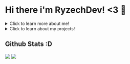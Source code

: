 # Hi there i'm RyzechDev! <3 👋
<details>
  <summary>Click to learn more about me!</summary>
  <br>
  
  ## 🔭 What are my current projects?
  - I’m currently working on an **EcoEnchants** fork, and my Spigot plugin [SmpCore](https://github.com/ryzech/smpcore)!
  ## 🌱 What am I learning?
  - I’m currently learning... idk what tho
  ## 👯 Collaboration!
  - I’m looking to collaborate on anything **Spigot** or **Paper** related! Forge/Fabrics mods too :)
  ## 🤔 Things I could use help with :D
  - I’m looking for help with learning **Java**, switched from **C++** to **C#**, then to **Java**, so i have a lot to learn :p
  ## 📫 How to reach me:
  - Don't currently have an email setup! But *maybe* soon!
  ## 😄 Pronouns? 
  - He/him!
  ## ⚡ Fun facts!
  - I'm Asexual, and Greyromantic-questioning(maybe the second one, idk, still questioning)!
</details>
<details>
  <summary>Click to learn about my projects!</summary>
  <br>
  
  ## [SmpCore](https://github.com/ryzech/SmpCore)
  SmpCore is a private plugin I made for my SMP server on minecraft! It just adds some things i thought would be useful. (Showing how much damage an attack does, disabling join and/or leave messages, spawn command, etc) If you want to help, shoot me a message!
  ##
</details>

## Github Stats :D
<span>
  <img align="center" src="https://github-readme-stats.vercel.app/api?username=ryzech&count_private=true&hide_rank=true&show_icons=true&include_all_commits=true&theme=dark" />
</span>
<span>
  <img align="center" src="https://github-readme-stats.vercel.app/api/top-langs/?username=ryzech&layout=compact&theme=dark" />
</span>

